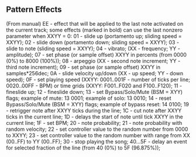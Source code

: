 ## Pattern Effects

(From manual)
EE - effect that will be applied to the last note activated on the current track; some effects (marked in bold) can use the last nonzero parameter when XXYY = 0:
01 - slide up (portamento up; sliding speed = XXYY);
02 - slide down (portamento down; sliding speed = XXYY);
03 - slide to note (sliding speed = XXYY);
04 - vibrato; (XX - frequency; YY - amplitude);
07 - set phase (or sample offset) XXYY in percents (from 0000 (0%) to 8000 (100%));
08 - arpeggio (XX - second note increment; YY - third note increment);
09 - set phase (or sample offset) XXYY in samples*256dec;
0A - slide velocity up/down (XX - up speed; YY - down speed);
0F - set playing speed (XXYY: 0001..001F - number of ticks per line; 0020..00FF - BPM) or time grids (XXYY: F001..F020 and F100..F120);
11 - fineslide up;
12 - fineslide down;
13 - set Bypass/Solo/Mute (BSM = XYY) flags; example of mute: 13 0001; example of solo: 13 0010;
14 - reset Bypass/Solo/Mute (BSM = XYY) flags; example of bypass reset: 14 0100;
19 - retrigger note after XXYY ticks during the line;
1C - cut note after XXYY ticks in the current line;
1D - delays the start of note until tick XXYY in the current line;
1F - set BPM;
20 - note probability;
21 - note probability with random velocity;
22 - set controller value to the random number from 0000 to XXYY;
23 - set controller value to the random number with range from XX (00..FF) to YY (00..FF);
30 - stop playing the song;
40…5F - delay an event for selected fraction of the line (from 40 (0%) to 5F (96.875%));
